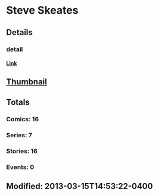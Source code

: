 # Steve  Skeates 
## Details
### detail
#### [Link](http://marvel.com/comics/creators/3227/steve_skeates?utm_campaign=apiRef&utm_source=225578a89fc76f3d20fbffda5d17a88d)
## [Thumbnail](http://i.annihil.us/u/prod/marvel/i/mg/b/40/image_not_available.jpg)
## Totals
### Comics: 16
### Series: 7
### Stories: 16
### Events: 0
## Modified: 2013-03-15T14:53:22-0400